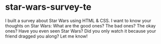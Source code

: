 # star-wars-survey-te
I built a survey about Star Wars using HTML &amp; CSS.
I want to know your thoughts on Star Wars: What are the good ones? The bad ones? The okay ones? Have you even seen Star Wars? Did you only watch it because your friend dragged you along? Let me know!
